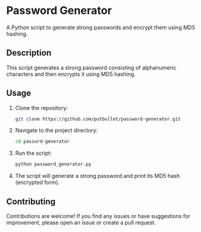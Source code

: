# Password Generator

A Python script to generate strong passwords and encrypt them using MD5 hashing.

## Description

This script generates a strong password consisting of alphanumeric characters and then encrypts it using MD5 hashing.

## Usage

1. Clone the repository:

    ```bash
    git clone https://github.com/putbullet/password-generator.git
    ```

2. Navigate to the project directory:

    ```bash
    cd passord-generator
    ```

3. Run the script:

    ```bash
    python password_generator.py
    ```

4. The script will generate a strong password and print its MD5 hash (encrypted form).

## Contributing

Contributions are welcome! If you find any issues or have suggestions for improvement, please open an issue or create a pull request.

